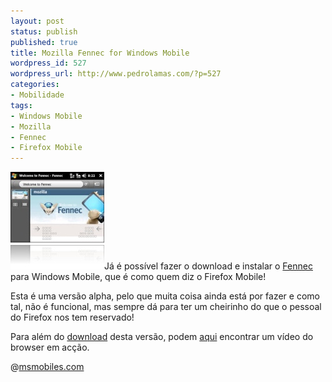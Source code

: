 ```yaml
---
layout: post
status: publish
published: true
title: Mozilla Fennec for Windows Mobile
wordpress_id: 527
wordpress_url: http://www.pedrolamas.com/?p=527
categories:
- Mobilidade
tags:
- Windows Mobile
- Mozilla
- Fennec
- Firefox Mobile
---
```

[![Fennec for Windows Mobile](wp-content/uploads/2008/10/fennec-for-windows-mobile.jpg "Fennec for Windows Mobile")](http://msmobiles.com/news.php/8000.html)Já é possível fazer o download e instalar o [Fennec](tag/fennec/) para Windows Mobile, que é como quem diz o Firefox Mobile!

Esta é uma versão alpha, pelo que muita coisa ainda está por fazer e como tal, não é funcional, mas sempre dá para ter um cheirinho do que o pessoal do Firefox nos tem reservado!

Para além do [download](http://msmobiles.com/fennec/) desta versão, podem [aqui](http://pocketnow.com/index.php?a=portal_detail&t=news&id=6741) encontrar um vídeo do browser em acção.

@[msmobiles.com](http://msmobiles.com/news.php/8000.html)
